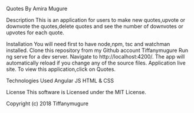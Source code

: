 Quotes
By Amira Mugure

Description
This is an application for users to make new quotes,upvote or downvote the quotes,delete quotes and see the number of downvotes or upvotes for each quote.

Installation
You will need first to have node,npm, tsc and watchman installed.
Clone this repository from my Github account Tiffanymugure
Run ng serve for a dev server. Navigate to http://localhost:4200/. The app will automatically reload if you change any of the source files.
Application live site.
To view this application,click on Quotes.

Technologies Used
Angular JS
HTML & CSS

License
This software is Licensed under the MIT License.

Copyright (c) 2018 Tiffanymugure
